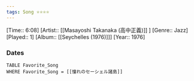 ```yaml
---
tags: Song ⭐⭐⭐⭐ 
---
```

[Time:: 6:08]
[Artist:: [[Masayoshi Takanaka (高中正義)]] ]
[Genre:: Jazz]
[Played:: 1]
[Album:: [[Seychelles (1976)]]]
[Year:: 1976]
### Dates
````dataview
TABLE Favorite_Song
WHERE Favorite_Song = [[憧れのセーシェル諸島]]
````